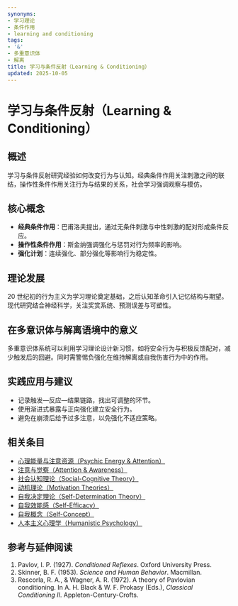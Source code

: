 ```yaml
---
synonyms:
- 学习理论
- 条件作用
- learning and conditioning
tags:
- '&'
- 多重意识体
- 解离
title: 学习与条件反射（Learning & Conditioning）
updated: 2025-10-05
---
```


# 学习与条件反射（Learning & Conditioning）

## 概述

学习与条件反射研究经验如何改变行为与认知。经典条件作用关注刺激之间的联结，操作性条件作用关注行为与结果的关系，社会学习强调观察与模仿。

## 核心概念

- **经典条件作用**：巴甫洛夫提出，通过无条件刺激与中性刺激的配对形成条件反应。
- **操作性条件作用**：斯金纳强调强化与惩罚对行为频率的影响。
- **强化计划**：连续强化、部分强化等影响行为稳定性。

## 理论发展

20 世纪初的行为主义为学习理论奠定基础，之后认知革命引入记忆结构与期望。现代研究结合神经科学，关注奖赏系统、预测误差与可塑性。

## 在多意识体与解离语境中的意义

多重意识体系统可以利用学习理论设计新习惯，如将安全行为与积极反馈配对，减少触发后的回避。同时需警惕负强化在维持解离或自我伤害行为中的作用。

## 实践应用与建议

- 记录触发—反应—结果链路，找出可调整的环节。
- 使用渐进式暴露与正向强化建立安全行为。
- 避免在崩溃后给予过多注意，以免强化不适应策略。

## 相关条目

- [心理能量与注意资源（Psychic Energy & Attention）](/entries/Psychic-Energy-Attention.md)
- [注意与觉察（Attention & Awareness）](/entries/Attention-Awareness.md)
- [社会认知理论（Social-Cognitive Theory）](/entries/Social-Cognitive-Theory.md)
- [动机理论（Motivation Theories）](/entries/Motivation-Theories.md)
- [自我决定理论（Self-Determination Theory）](/entries/Self-Determination-Theory.md)
- [自我效能感（Self-Efficacy）](/entries/Self-Efficacy.md)
- [自我概念（Self-Concept）](/entries/Self-Concept.md)
- [人本主义心理学（Humanistic Psychology）](/entries/Humanistic-Psychology.md)

## 参考与延伸阅读

1. Pavlov, I. P. (1927). *Conditioned Reflexes*. Oxford University Press.
2. Skinner, B. F. (1953). *Science and Human Behavior*. Macmillan.
3. Rescorla, R. A., & Wagner, A. R. (1972). A theory of Pavlovian conditioning. In A. H. Black & W. F. Prokasy (Eds.), *Classical Conditioning II*. Appleton-Century-Crofts.
